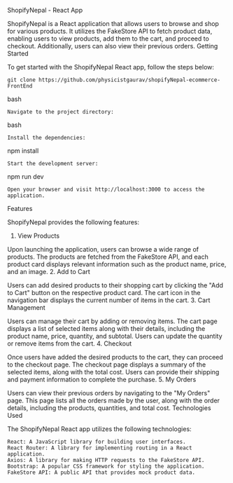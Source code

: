 ShopifyNepal - React App

ShopifyNepal is a React application that allows users to browse and shop for various products. It utilizes the FakeStore API to fetch product data, enabling users to view products, add them to the cart, and proceed to checkout. Additionally, users can also view their previous orders.
Getting Started

To get started with the ShopifyNepal React app, follow the steps below:


    git clone https://github.com/physicistgaurav/shopifyNepal-ecommerce-FrontEnd


bash



    Navigate to the project directory:

bash

    Install the dependencies:

npm install

    Start the development server:

npm run dev

    Open your browser and visit http://localhost:3000 to access the application.

Features

ShopifyNepal provides the following features:
1. View Products

Upon launching the application, users can browse a wide range of products. The products are fetched from the FakeStore API, and each product card displays relevant information such as the product name, price, and an image.
2. Add to Cart

Users can add desired products to their shopping cart by clicking the "Add to Cart" button on the respective product card. The cart icon in the navigation bar displays the current number of items in the cart.
3. Cart Management

Users can manage their cart by adding or removing items. The cart page displays a list of selected items along with their details, including the product name, price, quantity, and subtotal. Users can update the quantity or remove items from the cart.
4. Checkout

Once users have added the desired products to the cart, they can proceed to the checkout page. The checkout page displays a summary of the selected items, along with the total cost. Users can provide their shipping and payment information to complete the purchase.
5. My Orders

Users can view their previous orders by navigating to the "My Orders" page. This page lists all the orders made by the user, along with the order details, including the products, quantities, and total cost.
Technologies Used

The ShopifyNepal React app utilizes the following technologies:

    React: A JavaScript library for building user interfaces.
    React Router: A library for implementing routing in a React application.
    Axios: A library for making HTTP requests to the FakeStore API.
    Bootstrap: A popular CSS framework for styling the application.
    FakeStore API: A public API that provides mock product data.

